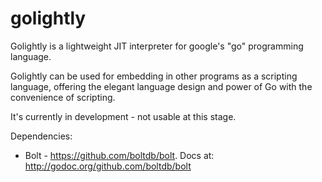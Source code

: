 golightly
=========

Golightly is a lightweight JIT interpreter for google's "go" programming language.

Golightly can be used for embedding in other programs as a scripting language, offering the
elegant language design and power of Go with the convenience of scripting.

It's currently in development - not usable at this stage.

Dependencies:
  * Bolt - https://github.com/boltdb/bolt. Docs at: http://godoc.org/github.com/boltdb/bolt
